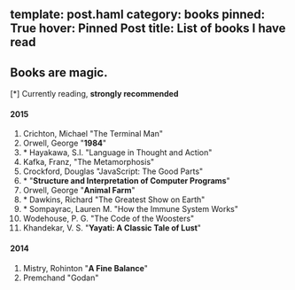 template: post.haml
category: books
pinned: True
hover: Pinned Post
title: List of books I have read
---
Books are magic.
---

[\*] Currently reading, **strongly recommended**

#### 2015

1. Crichton, Michael "The Terminal Man"
2. Orwell, George "**1984**"
3. \* Hayakawa, S.I. "Language in Thought and Action"
4. Kafka, Franz, "The Metamorphosis"
5. Crockford, Douglas "JavaScript: The Good Parts"
6. \* "**Structure and Interpretation of Computer Programs**"
7. Orwell, George "**Animal Farm**"
8. \* Dawkins, Richard "The Greatest Show on Earth"
9. \* Sompayrac, Lauren M. "How the Immune System Works"
10. Wodehouse, P. G. "The Code of the Woosters"
11. Khandekar, V. S. "**Yayati: A Classic Tale of Lust**"

#### 2014

1. Mistry, Rohinton "**A Fine Balance**"
2. Premchand "Godan"
